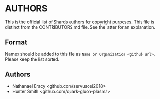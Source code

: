 # AUTHORS

This is the official list of Shards authors for copyright purposes. This file is distinct from the CONTRIBUTORS.md file. See the latter for an explanation.

## Format

Names should be added to this file as `Name or Organization <github url>`. Please keep the list sorted.

## Authors

- Nathanael Bracy <github.com/servusdei2018>
- Hunter Smith <github.com/quark-gluon-plasma>
